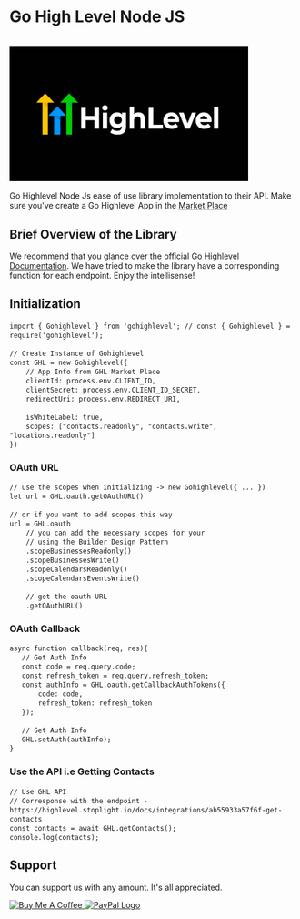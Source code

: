 # Go High Level Node JS
 
<br/>
<img src="./ghl.jpg" alt="Highlevel" width="420">
<br/>


Go Highlevel Node Js ease of use library implementation to their API. Make sure you've create a Go Highlevel App in the <a href="https://marketplace.gohighlevel.com/" target="_blank">Market Place</a>



## Brief Overview of the Library
We recommend that you glance over the official <a href="https://highlevel.stoplight.io/docs/integrations/0443d7d1a4bd0-overview" target="_blank">Go Highlevel Documentation</a>. We have tried to make the library have a corresponding function for each endpoint. Enjoy the intellisense!




## Initialization
```
import { Gohighlevel } from 'gohighlevel'; // const { Gohighlevel } = require('gohighlevel');

// Create Instance of Gohighlevel
const GHL = new Gohighlevel({
    // App Info from GHL Market Place
    clientId: process.env.CLIENT_ID,
    clientSecret: process.env.CLIENT_ID_SECRET,
    redirectUri: process.env.REDIRECT_URI,
    
    isWhiteLabel: true,
    scopes: ["contacts.readonly", "contacts.write", "locations.readonly"]
})
```



### OAuth URL
```
// use the scopes when initializing -> new Gohighlevel({ ... })
let url = GHL.oauth.getOAuthURL()
    
// or if you want to add scopes this way
url = GHL.oauth
    // you can add the necessary scopes for your 
    // using the Builder Design Pattern
    .scopeBusinessesReadonly()
    .scopeBusinessesWrite()
    .scopeCalendarsReadonly()
    .scopeCalendarsEventsWrite()

    // get the oauth URL
    .getOAuthURL()

```



### OAuth Callback
```
async function callback(req, res){
   // Get Auth Info
   const code = req.query.code;
   const refresh_token = req.query.refresh_token;
   const authInfo = GHL.oauth.getCallbackAuthTokens({
       code: code,
       refresh_token: refresh_token
   });
   
   // Set Auth Info
   GHL.setAuth(authInfo);
}
```


### Use the API i.e Getting Contacts
```
// Use GHL API
// Corresponse with the endpoint - https://highlevel.stoplight.io/docs/integrations/ab55933a57f6f-get-contacts
const contacts = await GHL.getContacts();
console.log(contacts);
```



## Support
You can support us with any amount. It's all appreciated.

<a href="https://www.buymeacoffee.com/m2kdevelopments" target="_blank">
    <img src="https://cdn.buymeacoffee.com/buttons/v2/default-yellow.png" alt="Buy Me A Coffee" style="height: 60px !important;width: 217px !important;" />
</a>

<a href="https://paypal.me/m2kdevelopment" target="_blank">
    <img src="https://www.paypalobjects.com/webstatic/mktg/logo/pp_cc_mark_111x69.jpg" alt="PayPal Logo" />
</a>
